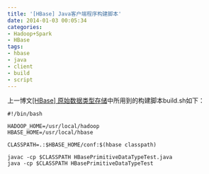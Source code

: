 ```yaml
---
title: '[HBase] Java客户端程序构建脚本'
date: 2014-01-03 00:05:34
categories: 
- Hadoop+Spark
- HBase
tags: 
- hbase
- java
- client
- build
- script
---
```

上一博文[[HBase] 原始数据类型存储](/post/hbase_原始数据类型存储)中所用到的构建脚本build.sh如下：
```
#!/bin/bash

HADOOP_HOME=/usr/local/hadoop
HBASE_HOME=/usr/local/hbase

CLASSPATH=.:$HBASE_HOME/conf:$(hbase classpath)

javac -cp $CLASSPATH HBasePrimitiveDataTypeTest.java
java -cp $CLASSPATH HBasePrimitiveDataTypeTest
```
